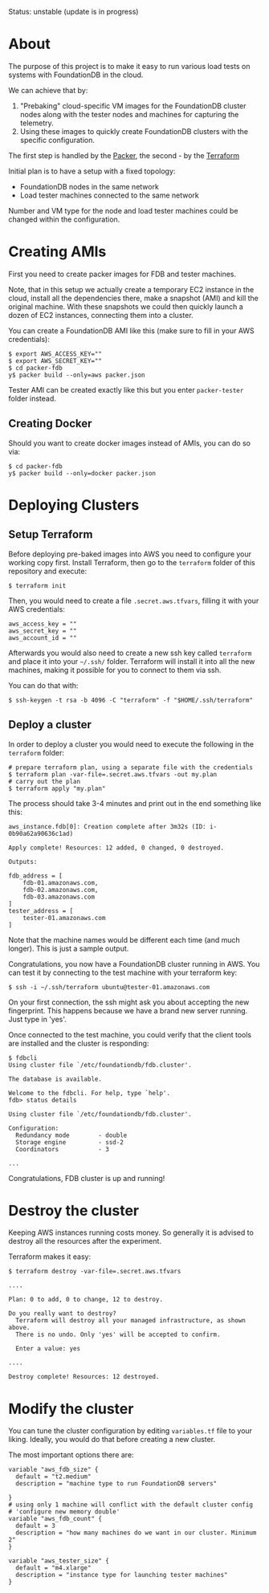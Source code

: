 Status: unstable (update is in progress)

# About

The purpose of this project is to make it easy to run various load
tests on systems with FoundationDB in the cloud.

We can achieve that by:

1. "Prebaking" cloud-specific VM images for the FoundationDB cluster
   nodes along with the tester nodes and machines for capturing the
   telemetry.
2. Using these images to quickly create FoundationDB clusters with the
   specific configuration.

The first step is handled by the [Packer](https://www.packer.io), the
second - by the [Terraform](https://www.terraform.io)

Initial plan is to have a setup with a fixed topology:

- FoundationDB nodes in the same network
- Load tester machines connected to the same network

Number and VM type for the node and load tester machines could be
changed within the configuration.


# Creating AMIs

First you need to create packer images for FDB and tester
machines. 

Note, that in this setup we actually create a temporary EC2 instance
in the cloud, install all the dependencies there, make a snapshot
(AMI) and kill the original machine. With these snapshots we could
then quickly launch a dozen of EC2 instances, connecting them into a
cluster.

You can create a FoundationDB AMI like this (make sure to fill in your
AWS credentials):

```
$ export AWS_ACCESS_KEY=""
$ export AWS_SECRET_KEY=""
$ cd packer-fdb
y$ packer build --only=aws packer.json
```

Tester AMI can be created exactly like this but you enter
`packer-tester` folder instead.

## Creating Docker

Should you want to create docker images instead of AMIs, you can do so
via:

```
$ cd packer-fdb
y$ packer build --only=docker packer.json
```

# Deploying Clusters

## Setup Terraform

Before deploying pre-baked images into AWS you need to configure your
working copy first. Install Terraform, then go to the `terraform`
folder of this repository and execute:

```
$ terraform init
```

Then, you would need to create a file `.secret.aws.tfvars`, filling it
with your AWS credentials:

```
aws_access_key = ""
aws_secret_key = ""
aws_account_id = ""
```

Afterwards you would also need to create a new ssh key called
`terraform` and place it into your `~/.ssh/` folder. Terraform will
install it into all the new machines, making it possible for you to
connect to them via ssh.

You can do that with:

```
$ ssh-keygen -t rsa -b 4096 -C "terraform" -f "$HOME/.ssh/terraform"
```

## Deploy a cluster

In order to deploy a cluster you would need to execute the following
in the `terraform` folder:

```
# prepare terraform plan, using a separate file with the credentials
$ terraform plan -var-file=.secret.aws.tfvars -out my.plan
# carry out the plan
$ terraform apply "my.plan"
```

The process should take 3-4 minutes and print out in the end something
like this:

```
aws_instance.fdb[0]: Creation complete after 3m32s (ID: i-0b90a62a90636c1ad)

Apply complete! Resources: 12 added, 0 changed, 0 destroyed.

Outputs:

fdb_address = [
    fdb-01.amazonaws.com,
    fdb-02.amazonaws.com,
    fdb-03.amazonaws.com
]
tester_address = [
    tester-01.amazonaws.com
]
```

Note that the machine names would be different each time (and much
longer). This is just a sample output.

Congratulations, you now have a FoundationDB cluster running in
AWS. You can test it by connecting to the test machine with your
terraform key:

```
$ ssh -i ~/.ssh/terraform ubuntu@tester-01.amazonaws.com
```

On your first connection, the ssh might ask you about accepting the
new fingerprint. This happens because we have a brand new server
running. Just type in 'yes'.

Once connected to the test machine, you could verify that the client
tools are installed and the cluster is responding:

```
$ fdbcli
Using cluster file `/etc/foundationdb/fdb.cluster'.

The database is available.

Welcome to the fdbcli. For help, type `help'.
fdb> status details

Using cluster file `/etc/foundationdb/fdb.cluster'.

Configuration:
  Redundancy mode        - double
  Storage engine         - ssd-2
  Coordinators           - 3
  
...
```

Congratulations, FDB cluster is up and running!

# Destroy the cluster

Keeping AWS instances running costs money. So generally it is advised
to destroy all the resources after the experiment.

Terraform makes it easy:

```
$ terraform destroy -var-file=.secret.aws.tfvars

....

Plan: 0 to add, 0 to change, 12 to destroy.

Do you really want to destroy?
  Terraform will destroy all your managed infrastructure, as shown above.
  There is no undo. Only 'yes' will be accepted to confirm.

  Enter a value: yes
  
....

Destroy complete! Resources: 12 destroyed.

```


# Modify the cluster

You can tune the cluster configuration by editing `variables.tf` file
to your liking. Ideally, you would do that before creating a new
cluster.

The most important options there are:

```
variable "aws_fdb_size" {
  default = "t2.medium"
  description = "machine type to run FoundationDB servers"

}
# using only 1 machine will conflict with the default cluster config
# 'configure new memory double'
variable "aws_fdb_count" {
  default = 3
  description = "how many machines do we want in our cluster. Minimum 2"
}

variable "aws_tester_size" {
  default = "m4.xlarge"
  description = "instance type for launching tester machines"
}
```
